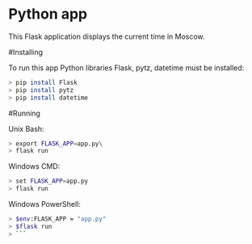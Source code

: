 # Python app

This Flask application displays the current time in Moscow. 

#Installing

To run this app Python libraries Flask, pytz, datetime must be installed:
```bash
> pip install Flask
> pip install pytz
> pip install datetime
```
#Running

Unix Bash:
```bash
> export FLASK_APP=app.py\
> flask run
```
Windows CMD:
```bash
> set FLASK_APP=app.py 
> flask run
```
Windows PowerShell:
```bash
> $env:FLASK_APP = "app.py"
> $flask run
> ```